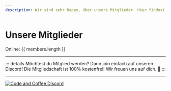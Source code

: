 ```yaml
---
description: Wir sind sehr happy, über unsere Mitglieder. Hier findest du unser Verzeichnis.
---
```


<script setup>
import { ref } from 'vue'
import { VPTeamMembers } from 'vitepress/theme'

const members = ref([])
fetch('https://api.allorigins.win/raw?url=https://discord.com/api/guilds/889432631672983562/widget.json').then(response => response.json()).then(json => {
  json.members.map(member => {
    members.value.push({
      avatar: member.avatar_url,
      name: member.username,
      title: member.status
    })
  })
})
</script>

# Unsere Mitglieder
Online: {{ members.length }}

<VPTeamMembers size="small" :members="members.sort((a, b) => 0.5 - Math.random())" />

***

::: details Möchtest du Mitglied werden?
Dann join einfach auf unseren Discord! Die Mitgliedschaft ist 100% kostenfrei! Wir freuen uns auf dich. :green_heart:
:::

***
[![Code and Coffee Discord](https://discordapp.com/api/guilds/889432631672983562/widget.png?style=banner2)](http://discord.code-n.coffee)